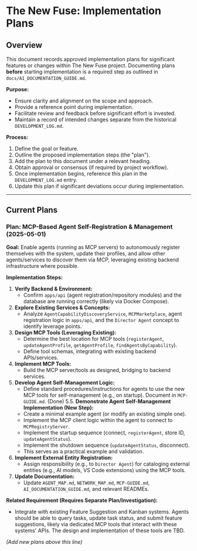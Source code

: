 # The New Fuse: Implementation Plans

## Overview

This document records approved implementation plans for significant features or changes within The New Fuse project. Documenting plans **before** starting implementation is a required step as outlined in `docs/AI_DOCUMENTATION_GUIDE.md`.

**Purpose:**
- Ensure clarity and alignment on the scope and approach.
- Provide a reference point during implementation.
- Facilitate review and feedback before significant effort is invested.
- Maintain a record of intended changes separate from the historical `DEVELOPMENT_LOG.md`.

**Process:**
1. Define the goal or feature.
2. Outline the proposed implementation steps (the "plan").
3. Add the plan to this document under a relevant heading.
4. Obtain approval or consensus (if required by project workflow).
5. Once implementation begins, reference this plan in the `DEVELOPMENT_LOG.md` entry.
6. Update this plan if significant deviations occur during implementation.

---

## Current Plans

### Plan: MCP-Based Agent Self-Registration & Management (2025-05-01)

**Goal:** Enable agents (running as MCP servers) to autonomously register themselves with the system, update their profiles, and allow other agents/services to discover them via MCP, leveraging existing backend infrastructure where possible.

**Implementation Steps:**

1.  **Verify Backend & Environment:**
    *   Confirm `apps/api` (agent registration/repository modules) and the database are running correctly (likely via Docker Compose).
2.  **Explore Existing Services & Concepts:**
    *   Analyze `AgentCapabilityDiscoveryService`, `MCPMarketplace`, agent registration logic in `apps/api`, and the `Director Agent` concept to identify leverage points.
3.  **Design MCP Tools (Leveraging Existing):**
    *   Determine the best location for MCP tools (`registerAgent`, `updateAgentProfile`, `getAgentProfile`, `findAgentsByCapability`).
    *   Define tool schemas, integrating with existing backend APIs/services.
4.  **Implement MCP Tools:**
    *   Build the MCP server/tools as designed, bridging to backend services.
5.  **Develop Agent Self-Management Logic:**
    *   Define standard procedures/instructions for agents to use the new MCP tools for self-management (e.g., on startup). Document in `MCP-GUIDE.md`. (Done)
5.5. **Demonstrate Agent Self-Management Implementation (New Step):**
    *   Create a minimal example agent (or modify an existing simple one).
    *   Implement the MCP client logic within the agent to connect to `MCPRegistryServer`.
    *   Implement the startup sequence (connect, `registerAgent`, store ID, `updateAgentStatus`).
    *   Implement the shutdown sequence (`updateAgentStatus`, disconnect).
    *   This serves as a practical example and validation.
6.  **Implement External Entity Registration:**
    *   Assign responsibility (e.g., to `Director Agent`) for cataloging external entities (e.g., AI models, VS Code extensions) using the MCP tools.
7.  **Update Documentation:**
    *   Update `AGENT_MAP.md`, `NETWORK_MAP.md`, `MCP-GUIDE.md`, `AI_DOCUMENTATION_GUIDE.md`, and relevant READMEs.

**Related Requirement (Requires Separate Plan/Investigation):**
*   Integrate with existing Feature Suggestion and Kanban systems. Agents should be able to query tasks, update task status, and submit feature suggestions, likely via dedicated MCP tools that interact with these systems' APIs. The design and implementation of these tools are TBD.

*(Add new plans above this line)*
